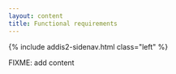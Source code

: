 ```yaml
---
layout: content
title: Functional requirements
---
```

{% include addis2-sidenav.html class="left" %}

FIXME: add content